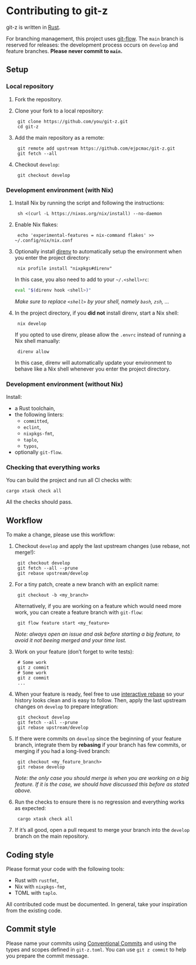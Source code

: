 # Contributing to git-z

git-z is written in [Rust](https://www.rust-lang.org/).

For branching management, this project uses
[git-flow](https://github.com/petervanderdoes/gitflow-avh). The `main` branch is
reserved for releases: the development process occurs on `develop` and feature
branches. **Please never commit to `main`.**

## Setup

### Local repository

1. Fork the repository.

2. Clone your fork to a local repository:

        git clone https://github.com/you/git-z.git
        cd git-z

3. Add the main repository as a remote:

        git remote add upstream https://github.com/ejpcmac/git-z.git
        git fetch --all

4. Checkout `develop`:

        git checkout develop

### Development environment (with Nix)

1. Install Nix by running the script and following the instructions:

        sh <(curl -L https://nixos.org/nix/install) --no-daemon

2. Enable Nix flakes:

        echo 'experimental-features = nix-command flakes' >> ~/.config/nix/nix.conf

3. Optionally install [direnv](https://github.com/direnv/direnv) to
    automatically setup the environment when you enter the project directory:

        nix profile install "nixpkgs#direnv"

    In this case, you also need to add to your `~/.<shell>rc`:

    ```sh
    eval "$(direnv hook <shell>)"
    ```

    *Make sure to replace `<shell>` by your shell, namely `bash`, `zsh`, …*

4. In the project directory, if you **did not** install direnv, start a Nix
   shell:

        nix develop

    If you opted to use direnv, please allow the `.envrc` instead of running a
    Nix shell manually:

        direnv allow

    In this case, direnv will automatically update your environment to behave
    like a Nix shell whenever you enter the project directory.

### Development environment (without Nix)

Install:

* a Rust toolchain,
* the following linters:
    * `committed`,
    * `eclint`,
    * `nixpkgs-fmt`,
    * `taplo`,
    * `typos`,
* optionally `git-flow`.

### Checking that everything works

You can build the project and run all CI checks with:

    cargo xtask check all

All the checks should pass.

## Workflow

To make a change, please use this workflow:

1. Checkout `develop` and apply the last upstream changes (use rebase, not
    merge!):

        git checkout develop
        git fetch --all --prune
        git rebase upstream/develop

2. For a tiny patch, create a new branch with an explicit name:

        git checkout -b <my_branch>

    Alternatively, if you are working on a feature which would need more work,
    you can create a feature branch with `git-flow`:

        git flow feature start <my_feature>

    *Note: always open an issue and ask before starting a big feature, to avoid
    it not beeing merged and your time lost.*

3. Work on your feature (don’t forget to write tests):

        # Some work
        git z commit
        # Some work
        git z commit
        ...

4. When your feature is ready, feel free to use
    [interactive rebase](https://help.github.com/articles/about-git-rebase/) so
    your history looks clean and is easy to follow. Then, apply the last
    upstream changes on `develop` to prepare integration:

        git checkout develop
        git fetch --all --prune
        git rebase upstream/develop

5. If there were commits on `develop` since the beginning of your feature
    branch, integrate them by **rebasing** if your branch has few commits, or
    merging if you had a long-lived branch:

        git checkout <my_feature_branch>
        git rebase develop

    *Note: the only case you should merge is when you are working on a big
    feature. If it is the case, we should have discussed this before as stated
    above.*

6. Run the checks to ensure there is no regression and everything works as
    expected:

        cargo xtask check all

7. If it’s all good, open a pull request to merge your branch into the `develop`
    branch on the main repository.

## Coding style

Please format your code with the following tools:

* Rust with `rustfmt`,
* Nix with `nixpkgs-fmt`,
* TOML with `taplo`.

All contributed code must be documented. In general, take your inspiration from
the existing code.

## Commit style

Please name your commits using [Conventional
Commits](https://www.conventionalcommits.org/en/v1.0.0/) and using the types and
scopes defined in `git-z.toml`. You can use `git z commit` to help you prepare
the commit message.
